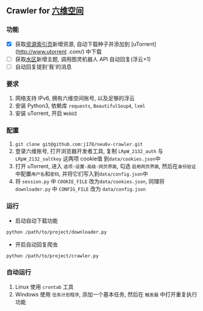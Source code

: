 ## Crawler for [六维空间](http://bt.neu6.edu.cn)

### 功能
-[x] 获取[资源索引页](http://bt.neu6.edu.cn/plugin.php?id=neubt_resourceindex)新增资源, 自动下载种子并添加到 [uTorrent](http://www.utorrent
.com/) 中下载
-[ ] 获取[水区](http://bt.neu6.edu.cn/forum-4-1.html)新增主题, 调用图灵机器人 API 自动回复(浮云+1) 
-[ ] 自动回复提到'我'的消息

### 要求
1. 网络支持 IPv6, 拥有六维空间账号, 以及足够的浮云
2. 安装 Python3, 依赖库 `requests`, `BeautifulSoup4`, `lxml`
3. 安装 uTorrent, 开启 `WebUI`

### 配置
1. `git clone git@github.com:j178/neu6v-crawler.git`
2. 登录六维账号, 打开浏览器开发者工具, 复制 `LRpW_2132_auth` 与 `LRpW_2132_saltkey` 这两项 cookie值 到`data/cookies.json`中
3. 打开 uTorrent, 进入 `选项-设置-高级-网页界面`, 勾选 `启用网页界面`, 然后在`身份验证`中配置`用户名`和`密码`, 并将它们写入到`data/config.json`中
4. 将 `session.py` 中 `COOKIE_FILE` 改为`data/cookies.json`, 同理将 `downloader.py` 中 `CONFIG_FILE` 改为 `data/config.json`

### 运行
- 启动自动下载功能
```sh
python /path/to/project/downloader.py
```
- 开启自动回复爬虫
```sh
python /path/to/project/crawler.py
```

### 自动运行
1. Linux 使用 `crontab` 工具
2. Windows 使用 `任务计划程序`, 添加一个基本任务, 然后在 `触发器` 中打开重复执行功能
